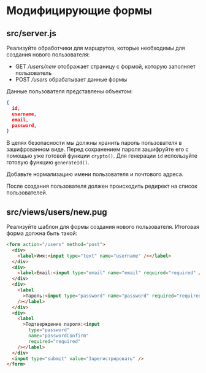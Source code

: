 # Модифицирующие формы

## src/server.js

Реализуйте обработчики для маршрутов, которые необходимы для создания нового пользователя:

- GET _/users/new_ отображает страницу с формой, которую заполняет пользователь
- POST _/users_ обрабатывает данные формы

Данные пользователя представлены объектом:

```json
{
  id,
  username,
  email,
  password,
}
```

В целях безопасности мы должны хранить пароль пользователя в зашифрованном виде. Перед сохранением пароля зашифруйте его с помощью уже готовой функции `crypto()`. Для генерации `id` используйте готовую функцию `generateId()`.

Добавьте нормализацию имени пользователя и почтового адреса.

После создания пользователя должен происходить редирект на список пользователей.

## src/views/users/new.pug

Реализуйте шаблон для формы создания нового пользователя. Итоговая форма должна быть такой:

```html
<form action="/users" method="post">
  <div>
    <label>Имя:<input type="text" name="username" /></label>
  </div>
  <div>
    <label>Email:<input type="email" name="email" required="required" /></label>
  </div>
  <div>
    <label
      >Пароль:<input type="password" name="password" required="required"
    /></label>
  </div>
  <div>
    <label
      >Подтверждение пароля:<input
        type="password"
        name="passwordConfirm"
        required="required"
    /></label>
  </div>
  <input type="submit" value="Зарегистрировать" />
</form>
```
